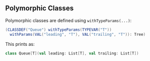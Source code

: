 Polymorphic Classes
-------------------

Polymorphic classes are defined using `withTypeParams(...)`:

```scala
(CLASSDEF("Queue") withTypeParams(TYPEVAR("T"))
  withParams(VAL("leading", "T"), VAL("trailing", "T")): Tree)
```

This prints as:

```scala
class Queue[T](val leading: List[T], val trailing: List[T])
```
